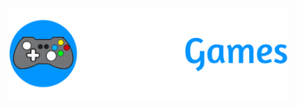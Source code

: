 <p align="center">
  <kbd>
    <img width="550px" src="/images/cybriagames/logo-name1.png">
  </kbd>
</p>
